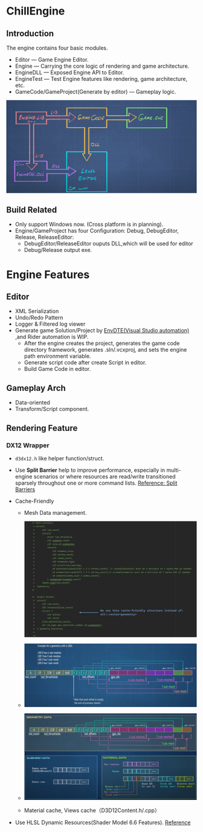 # ChillEngine

## Introduction

The engine contains four basic modules.

- Editor — Game Engine Editor.
- Engine — Carrying the core logic of rendering and game architecture.
- EngineDLL — Exposed Engine API to Editor.
- EngineTest — Test Engine features like rendering, game architecture, etc.
- GameCode/GameProject(Generate by editor) — Gameplay logic.

<img src="https://raw.githubusercontent.com/Chillstepp/MyPicBed/master/master/image-20240331144724543.png" alt="image-20240331144724543" style="zoom:67%;" />

## Build Related

- Only support Windows now. (Cross platform is in planning).
- Engine/GameProject has four Configuration: Debug, DebugEditor, Release, ReleaseEditor:
  - DebugEditor/ReleaseEditor ouputs DLL,which will be used for editor
  - Debug/Release output exe.

# Engine Features

## Editor

- XML Serialization
- Undo/Redo Pattern
- Logger & Filtered log viewer
- Generate game Solution/Project by [EnvDTE(Visual Studio automation)](https://learn.microsoft.com/en-us/dotnet/api/envdte.dte?view=visualstudiosdk-2022) ,and Rider automation is WIP.
  - After the engine creates the project, generates the game code directory framework, generates .sln/.vcxproj, and sets the engine path environment variable.
  - Generate script code after create Script in editor.
  - Build Game Code in editor.

## Gameplay Arch

- Data-oriented
- Transform/Script component.

## Rendering Feature

### DX12 Wrapper

- `d3dx12.h` like helper function/struct.

- Use **Split Barrier** help to improve performance, especially in multi-engine scenarios or where resources are read/write transitioned sparsely throughout one or more command lists.  [Reference: Split Barriers](https://learn.microsoft.com/en-us/windows/win32/direct3d12/using-resource-barriers-to-synchronize-resource-states-in-direct3d-12#split-barriers)

- Cache-Friendly

  - Mesh Data management.
  
    <img src="https://raw.githubusercontent.com/Chillstepp/MyPicBed/master/master/image-20240423221647571.png" alt="image-20240423221647571" style="zoom:50%;" />
  
  - ![image-20240423224146519](https://raw.githubusercontent.com/Chillstepp/MyPicBed/master/master/image-20240423224146519.png)
  
  - ![image-20240426153116980](https://raw.githubusercontent.com/Chillstepp/MyPicBed/master/master/image-20240426153116980.png)
  
  - Material cache, Views cache（D3D12Content.h/.cpp）
  
- Use HLSL Dynamic Resources(Shader Model 6.6 Features).  [Reference](https://microsoft.github.io/DirectX-Specs/d3d/HLSL_SM_6_6_DynamicResources.html)

